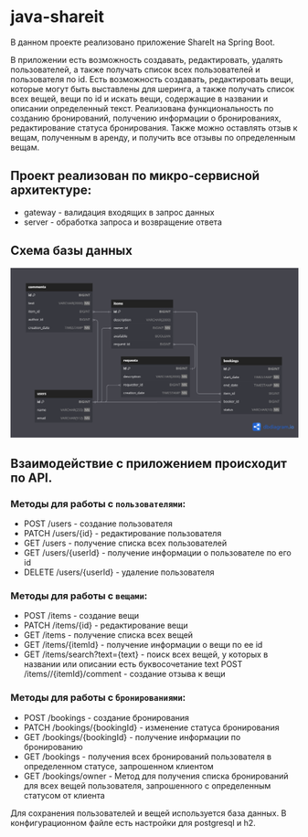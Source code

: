 # java-shareit
В данном проекте реализовано приложение ShareIt на Spring Boot.

В приложении есть возможность создавать, редактировать, удалять пользователей, а также получать список всех
пользователей и пользователя по id. Есть возможность создавать, редактировать вещи, которые могут быть выставлены для шеринга,
а также получать список всех вещей, вещи по id и искать вещи, содержащие в названии и описании определенный текст. 
Реализована функциональность по созданию бронирований, получению информации о бронированиях, редактирование статуса
бронирования. Также можно оставлять отзыв к вещам, полученным в аренду, и получить все отзывы по определенным вещам.

## Проект реализован по микро-сервисной архитектуре:
* gateway - валидация входящих в запрос данных
* server - обработка запроса и возвращение ответа

## Схема базы данных
![](https://github.com/KyJIesH/java-shareit/blob/main/server/src/main/resources/schema.png?raw=true)

## Взаимодействие с приложением происходит по API.
### Методы для работы с `пользователями`:

* POST /users - создание пользователя
* PATCH /users/{id} - редактирование пользователя
* GET /users - получение списка всех пользователей
* GET /users/{userId} - получение информации о пользователе по его id
* DELETE /users/{userId} - удаление пользователя

### Методы для работы с `вещами`:

* POST /items - создание вещи
* PATCH /items/{id} - редактирование вещи
* GET /items - получение списка всех вещей
* GET /items/{itemId} - получение информации о вещи по ее id
* GET /items/search?text={text} - поиск всех вещей, у которых в названии или описании есть буквосочетание text POST /items//{itemId}/comment - создание отзыва к вещи

### Методы для работы с `бронированиями`: 

* POST /bookings - создание бронирования
* PATCH /bookings/{bookingId} - изменение статуса бронирования
* GET /bookings/{bookingId} - получение информации по бронированию
* GET /bookings - получения всех бронирований пользователя в определенном статусе, запрошенном клиентом
* GET /bookings/owner - Метод для получения списка бронирований для всех вещей пользователя, запрошенного с
определенным статусом от клиента

Для сохранения пользователей и вещей используется база данных. В конфигурационном файле есть настройки для
postgresql и h2.
